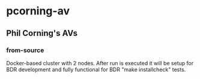 # pcorning-av
## Phil Corning's AVs

### from-source
Docker-based cluster with 2 nodes.  After run is executed it will be setup for BDR development and fully functional for BDR "make installcheck" tests.
